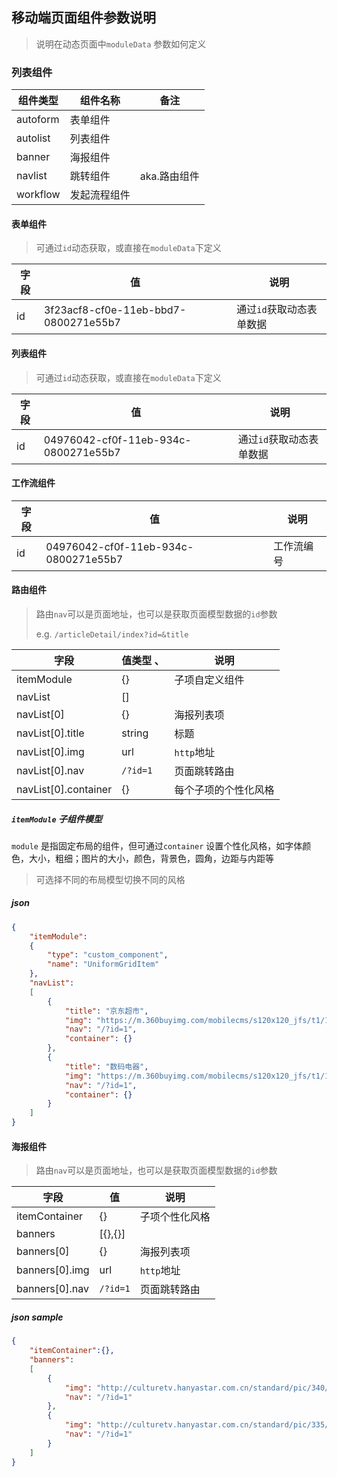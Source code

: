 ## 移动端页面组件参数说明
> 说明在动态页面中`moduleData` 参数如何定义

### 列表组件
| 组件类型       | 组件名称       |  备注   |
| ------------- | -------------- |--------|
| autoform      | 表单组件       |         |
| autolist      | 列表组件       |         |
| banner        | 海报组件       |         |
| navlist       | 跳转组件       | aka.路由组件  |
| workflow      | 发起流程组件   |          |


#### 表单组件
> 可通过`id`动态获取，或直接在`moduleData`下定义

| 字段          |  值             |      说明     |
| ------------- | --------------  | ------------ |
| id            | 3f23acf8-cf0e-11eb-bbd7-0800271e55b7 |  通过`id`获取动态表单数据 |


#### 列表组件
> 可通过`id`动态获取，或直接在`moduleData`下定义

| 字段          |  值             |      说明     |
| ------------- | --------------  | ------------ |
| id            | 04976042-cf0f-11eb-934c-0800271e55b7 |  通过`id`获取动态表单数据 |


#### 工作流组件
| 字段          |  值             |      说明     |
| ------------- | --------------  | ------------ |
| id            | 04976042-cf0f-11eb-934c-0800271e55b7 |  工作流编号 |


#### 路由组件
> 路由`nav`可以是页面地址，也可以是获取页面模型数据的`id`参数
>
> e.g. `/articleDetail/index?id=&title`

| 字段             |  值类型       、 |    说明     |
| ---------------- | --------------  | ------------ |
| itemModule       | {}              | 子项自定义组件  |
| navList          | []              |              |
| navList[0]       | {}              |  海报列表项   |
| navList[0].title | string          |  标题   |
| navList[0].img   | url             |  `http`地址   |
| navList[0].nav   | `/?id=1`        |  页面跳转路由  |
| navList[0].container   | {}        |  每个子项的个性化风格 |

#####  `itemModule` 子组件模型
`module` 是指固定布局的组件，但可通过`container` 设置个性化风格，如字体颜色，大小，粗细；图片的大小，颜色，背景色，圆角，边距与内距等
> 可选择不同的布局模型切换不同的风格

##### json
```json
{
    "itemModule": 
    {
        "type": "custom_component",
        "name": "UniformGridItem"
    },
    "navList": 
    [
        {
            "title": "京东超市",
            "img": "https://m.360buyimg.com/mobilecms/s120x120_jfs/t1/125678/35/5947/4868/5efbf28cEbf04a25a/e2bcc411170524f0.png",
            "nav": "/?id=1", 
            "container": {}
        },
        {
            "title": "数码电器",
            "img": "https://m.360buyimg.com/mobilecms/s120x120_jfs/t1/135931/4/3281/5598/5efbf2c0Edbdc82c7/ed9861b4ddfb9f30.png",
            "nav": "/?id=1",
            "container": {}
        }
    ]
}
```

#### 海报组件
> 路由`nav`可以是页面地址，也可以是获取页面模型数据的`id`参数

| 字段             |  值             |      说明     |
| ---------------- | --------------  | ------------ |
| itemContainer    |  {}             |  子项个性化风格 |
| banners          | [{},{}]         |              |
| banners[0]       | {}              |  海报列表项   |
| banners[0].img   | url             |  `http`地址   |
| banners[0].nav   | `/?id=1`        |  页面跳转路由  |

##### json sample

```json
{
    "itemContainer":{},
    "banners": 
    [
        {
            "img": "http://culturetv.hanyastar.com.cn/standard/pic/340/888/1418/30910_2015-05-09.jpg",
            "nav": "/?id=1"
        },
        {
            "img": "http://culturetv.hanyastar.com.cn/standard/pic/335/369/3854/54844_2017-02-28.jpg",
            "nav": "/?id=1"
        }
    ]
}
```
